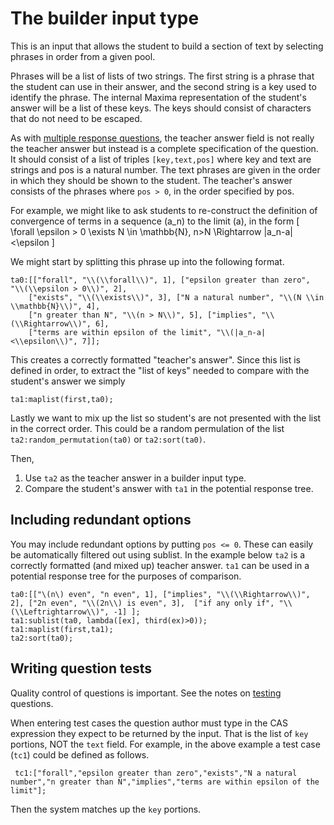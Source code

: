 # The builder input type

This is an input that allows the student to build a section of text by selecting phrases in order from a given pool.

Phrases will be a list of lists of two strings. The first string is a phrase that the student can use in their answer, and the second string is a key  used to identify the phrase.  The internal Maxima representation of the student's answer will be a list of these keys.  The keys should consist of characters that do not need to be escaped.

As with [multiple response questions](MCQ.md), the teacher  answer field is not really the teacher answer but  instead is a complete specification of the question. It should consist of a list of triples `[key,text,pos]` where key and text are strings and pos is a natural number.  The text phrases are given in the order in which they should be shown to the student.  The teacher's answer consists of the phrases where `pos > 0`, in the order specified by pos.

For example, we might like to ask students to re-construct the definition of convergence of terms in a sequence \(a_n\) to the limit \(a\), in the form \[ \forall \epsilon > 0 \exists N \in \mathbb{N},  n>N \Rightarrow |a_n-a|<\epsilon \]

We might start by splitting this phrase up into the following format.

    ta0:[["forall", "\\(\\forall\\)", 1], ["epsilon greater than zero", "\\(\\epsilon > 0\\)", 2], 
        ["exists", "\\(\\exists\\)", 3], ["N a natural number", "\\(N \\in \\mathbb{N}\\)", 4], 
        ["n greater than N", "\\(n > N\\)", 5], ["implies", "\\(\\Rightarrow\\)", 6], 
        ["terms are within epsilon of the limit", "\\(|a_n-a|<\\epsilon\\)", 7]];

This creates a correctly formatted "teacher's answer".  Since this list is defined in order, to extract the "list of keys" needed to compare with the student's answer we simply

    ta1:maplist(first,ta0);

Lastly we want to mix up the list so student's are not presented with the list in the correct order.  This could be a random permulation of the list `ta2:random_permutation(ta0)` or `ta2:sort(ta0)`.

Then,

1. Use `ta2` as the teacher answer in a builder input type.
2. Compare the student's answer with `ta1` in the potential response tree.

## Including redundant options

You may include redundant options by putting `pos <= 0`.  These can easily be automatically filtered out using sublist.  In the example below `ta2` is a correctly formatted (and mixed up) teacher answer.  `ta1` can be used in a potential response tree for the purposes of comparison.

    ta0:[["\(n\) even", "n even", 1], ["implies", "\\(\\Rightarrow\\)", 2], ["2n even", "\\(2n\\) is even", 3],  ["if any only if", "\\(\\Leftrightarrow\\)", -1] ];
    ta1:sublist(ta0, lambda([ex], third(ex)>0));
    ta1:maplist(first,ta1);
    ta2:sort(ta0);


## Writing question tests ##

Quality control of questions is important.  See the notes on [testing](Testing.md) questions.

When entering test cases the question author must type in the CAS expression they expect to be returned by the input. That is the list of `key` portions, NOT the `text` field.  For example, in the above example a test case (`tc1`) could be defined as follows.

     tc1:["forall","epsilon greater than zero","exists","N a natural number","n greater than N","implies","terms are within epsilon of the limit"];

Then the system matches up the `key` portions.
